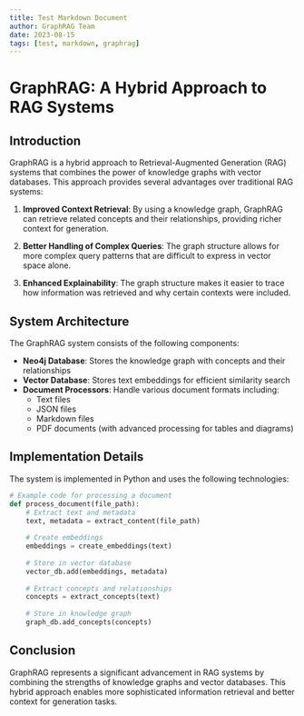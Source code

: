 ```yaml
---
title: Test Markdown Document
author: GraphRAG Team
date: 2023-08-15
tags: [test, markdown, graphrag]
---
```


# GraphRAG: A Hybrid Approach to RAG Systems

## Introduction

GraphRAG is a hybrid approach to Retrieval-Augmented Generation (RAG) systems that combines the power of knowledge graphs with vector databases. This approach provides several advantages over traditional RAG systems:

1. **Improved Context Retrieval**: By using a knowledge graph, GraphRAG can retrieve related concepts and their relationships, providing richer context for generation.

2. **Better Handling of Complex Queries**: The graph structure allows for more complex query patterns that are difficult to express in vector space alone.

3. **Enhanced Explainability**: The graph structure makes it easier to trace how information was retrieved and why certain contexts were included.

## System Architecture

The GraphRAG system consists of the following components:

- **Neo4j Database**: Stores the knowledge graph with concepts and their relationships
- **Vector Database**: Stores text embeddings for efficient similarity search
- **Document Processors**: Handle various document formats including:
  - Text files
  - JSON files
  - Markdown files
  - PDF documents (with advanced processing for tables and diagrams)

## Implementation Details

The system is implemented in Python and uses the following technologies:

```python
# Example code for processing a document
def process_document(file_path):
    # Extract text and metadata
    text, metadata = extract_content(file_path)
    
    # Create embeddings
    embeddings = create_embeddings(text)
    
    # Store in vector database
    vector_db.add(embeddings, metadata)
    
    # Extract concepts and relationships
    concepts = extract_concepts(text)
    
    # Store in knowledge graph
    graph_db.add_concepts(concepts)
```

## Conclusion

GraphRAG represents a significant advancement in RAG systems by combining the strengths of knowledge graphs and vector databases. This hybrid approach enables more sophisticated information retrieval and better context for generation tasks.